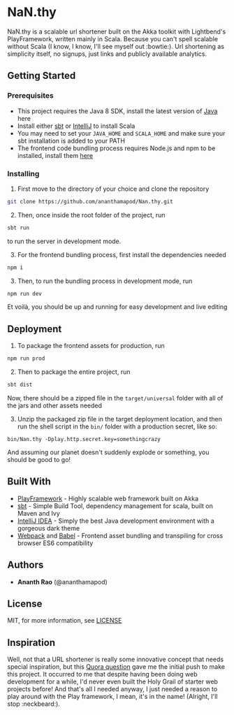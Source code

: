 # NaN.thy

NaN.thy is a scalable url shortener built on the Akka toolkit with Lightbend's PlayFramework, written mainly in Scala. Because you can't spell scalable without Scala (I know, I know, I'll see myself out :bowtie:). Url shortening as simplicity itself, no signups, just links and publicly available analytics.

## Getting Started

### Prerequisites
* This project requires the Java 8 SDK, install the latest version of [Java](http://www.oracle.com/technetwork/java/javase/downloads/index.html) here
* Install either [sbt](http://www.scala-sbt.org/download.html) or [IntelliJ](https://www.jetbrains.com/idea/) to install Scala
* You may need to set your `JAVA_HOME` and `SCALA_HOME` and make sure your sbt installation is added to your PATH
* The frontend code bundling process requires Node.js and npm to be installed, install them [here](https://nodejs.org/en/)

### Installing

1. First move to the directory of your choice and clone the repository

  ```bash
  git clone https://github.com/ananthamapod/Nan.thy.git
  ```

2. Then, once inside the root folder of the project, run

  ```bash
  sbt run
  ```

  to run the server in development mode.

3. For the frontend bundling process, first install the dependencies needed

  ```bash
  npm i
  ```

3. Then, to run the bundling process in development mode, run

  ```bash
  npm run dev
  ```

Et voilà, you should be up and running for easy development and live editing

## Deployment

1. To package the frontend assets for production, run

  ```bash
  npm run prod
  ```

2. Then to package the entire project, run

  ```bash
  sbt dist
  ```

  Now, there should be a zipped file in the `target/universal` folder with all of the jars and other assets needed

3. Unzip the packaged zip file in the target deployment location, and then run the shell script in the `bin/` folder with a production secret, like so:

  ```
  bin/Nan.thy -Dplay.http.secret.key=somethingcrazy
  ```

And assuming our planet doesn't suddenly explode or something, you should be good to go!

## Built With

* [PlayFramework](https://www.playframework.com/) - Highly scalable web framework built on Akka
* [sbt](http://www.scala-sbt.org/) - Simple Build Tool, dependency management for scala, built on Maven and Ivy
* [IntelliJ IDEA](https://www.jetbrains.com/idea/) - Simply the best Java development environment with a gorgeous dark theme
* [Webpack](https://webpack.github.io/) and [Babel](https://babeljs.io/) - Frontend asset bundling and transpiling for cross browser ES6 compatibility

## Authors

* **Ananth Rao** (@ananthamapod)

## License

MIT, for more information, see [LICENSE](LICENSE)

## Inspiration
Well, not that a URL shortener is really some innovative concept that needs special inspiration, but this [Quora question](https://www.quora.com/What-is-the-architecture-of-a-scalable-URL-shortener) gave me the initial push to make this project. It occurred to me that despite having been doing web development for a while, I'd never even built the Holy Grail of starter web projects before! And that's all I needed anyway, I just needed a reason to play around with the Play framework, I mean, it's in the name! (Alright, I'll stop :neckbeard:).
